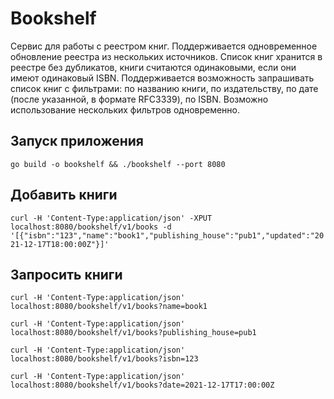# Bookshelf

Сервис для работы с реестром книг. Поддерживается одновременное обновление реестра из нескольких источников. Список книг хранится в реестре без дубликатов, книги считаются одинаковыми, если они имеют одинаковый ISBN.
Поддерживается возможность запрашивать список книг с фильтрами: по названию книги, по издательству, по дате (после указанной, в формате RFC3339), по ISBN. Возможно использование нескольких фильтров одновременно.

## Запуск приложения
`go build -o bookshelf && ./bookshelf --port 8080`

## Добавить книги
`curl -H 'Content-Type:application/json' -XPUT localhost:8080/bookshelf/v1/books -d '[{"isbn":"123","name":"book1","publishing_house":"pub1","updated":"2021-12-17T18:00:00Z"}]'`

## Запросить книги
`curl -H 'Content-Type:application/json' localhost:8080/bookshelf/v1/books?name=book1`

`curl -H 'Content-Type:application/json' localhost:8080/bookshelf/v1/books?publishing_house=pub1`

`curl -H 'Content-Type:application/json' localhost:8080/bookshelf/v1/books?isbn=123`

`curl -H 'Content-Type:application/json' localhost:8080/bookshelf/v1/books?date=2021-12-17T17:00:00Z`
